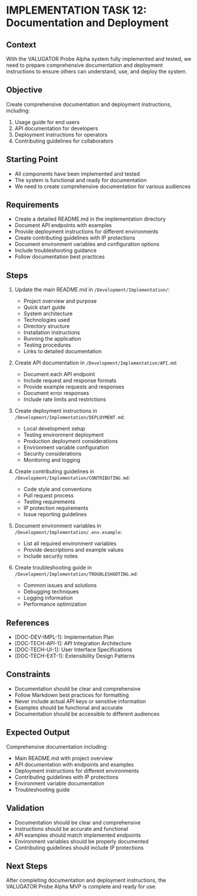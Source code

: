 # IMPLEMENTATION TASK 12: Documentation and Deployment

## Context
With the VALUGATOR Probe Alpha system fully implemented and tested, we need to prepare comprehensive documentation and deployment instructions to ensure others can understand, use, and deploy the system.

## Objective
Create comprehensive documentation and deployment instructions, including:
1. Usage guide for end users
2. API documentation for developers
3. Deployment instructions for operators
4. Contributing guidelines for collaborators

## Starting Point
- All components have been implemented and tested
- The system is functional and ready for documentation
- We need to create comprehensive documentation for various audiences

## Requirements
- Create a detailed README.md in the implementation directory
- Document API endpoints with examples
- Provide deployment instructions for different environments
- Create contributing guidelines with IP protections
- Document environment variables and configuration options
- Include troubleshooting guidance
- Follow documentation best practices

## Steps
1. Update the main README.md in `/Development/Implementation/`:
   - Project overview and purpose
   - Quick start guide
   - System architecture
   - Technologies used
   - Directory structure
   - Installation instructions
   - Running the application
   - Testing procedures
   - Links to detailed documentation

2. Create API documentation in `/Development/Implementation/API.md`:
   - Document each API endpoint
   - Include request and response formats
   - Provide example requests and responses
   - Document error responses
   - Include rate limits and restrictions

3. Create deployment instructions in `/Development/Implementation/DEPLOYMENT.md`:
   - Local development setup
   - Testing environment deployment
   - Production deployment considerations
   - Environment variable configuration
   - Security considerations
   - Monitoring and logging

4. Create contributing guidelines in `/Development/Implementation/CONTRIBUTING.md`:
   - Code style and conventions
   - Pull request process
   - Testing requirements
   - IP protection requirements
   - Issue reporting guidelines

5. Document environment variables in `/Development/Implementation/.env.example`:
   - List all required environment variables
   - Provide descriptions and example values
   - Include security notes

6. Create troubleshooting guide in `/Development/Implementation/TROUBLESHOOTING.md`:
   - Common issues and solutions
   - Debugging techniques
   - Logging information
   - Performance optimization

## References
- [DOC-DEV-IMPL-1]: Implementation Plan
- [DOC-TECH-API-1]: API Integration Architecture
- [DOC-TECH-UI-1]: User Interface Specifications
- [DOC-TECH-EXT-1]: Extensibility Design Patterns

## Constraints
- Documentation should be clear and comprehensive
- Follow Markdown best practices for formatting
- Never include actual API keys or sensitive information
- Examples should be functional and accurate
- Documentation should be accessible to different audiences

## Expected Output
Comprehensive documentation including:
- Main README.md with project overview
- API documentation with endpoints and examples
- Deployment instructions for different environments
- Contributing guidelines with IP protections
- Environment variable documentation
- Troubleshooting guide

## Validation
- Documentation should be clear and comprehensive
- Instructions should be accurate and functional
- API examples should match implemented endpoints
- Environment variables should be properly documented
- Contributing guidelines should include IP protections

## Next Steps
After completing documentation and deployment instructions, the VALUGATOR Probe Alpha MVP is complete and ready for use.